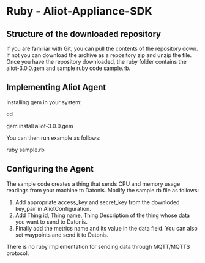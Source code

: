 Ruby - Aliot-Appliance-SDK
==========================

Structure of the downloaded repository
--------------------------------------

If you are familiar with Git, you can pull the contents of the repository down. If not you can download the archive as a repository zip and unzip the file. Once you have the repository downloaded, the ruby folder contains the aliot-3.0.0.gem and sample ruby code sample.rb.

Implementing Aliot Agent
------------------------

Installing gem in your system:

cd <path-to-aliot-gem>

gem install aliot-3.0.0.gem 

You can then run example as follows:

ruby sample.rb

Configuring the Agent
---------------------

The sample code creates a thing that sends CPU and memory usage readings from your machine to Datonis. Modify the sample.rb file as follows:

1. Add appropriate access_key and secret_key from the downloded key_pair in AliotConfiguration.
2. Add Thing id, Thing name, Thing Description of the thing whose data you want to send to Datonis.
3. Finally add the metrics name and its value in the data field. You can also set waypoints and send it to Datonis.

There is no ruby implementation for sending data through MQTT/MQTTS protocol.